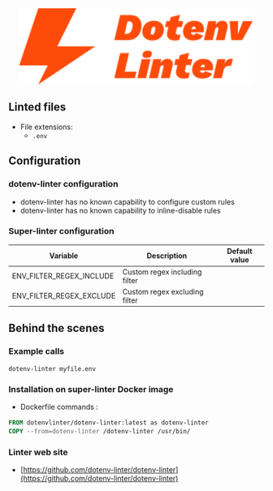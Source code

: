 <!-- markdownlint-disable MD033 MD041 -->
<!-- Generated by .automation/build.py, please do not update manually -->

<div align="center">
  <a href="https://github.com/dotenv-linter/dotenv-linter" target="blank" title="Visit linter Web Site">
    <img src="https://raw.githubusercontent.com/dotenv-linter/dotenv-linter/master/logo.svg" alt="dotenv-linter" height="150px">
  </a>
</div>

## Linted files

- File extensions:
  - `.env`

## Configuration

### dotenv-linter configuration

- dotenv-linter has no known capability to configure custom rules
- dotenv-linter has no known capability to inline-disable rules

### Super-linter configuration

| Variable | Description | Default value |
| ----------------- | -------------- | -------------- |
| ENV_FILTER_REGEX_INCLUDE | Custom regex including filter |  |
| ENV_FILTER_REGEX_EXCLUDE | Custom regex excluding filter |  |

## Behind the scenes

### Example calls

```shell
dotenv-linter myfile.env
```


### Installation on super-linter Docker image

- Dockerfile commands :
```dockerfile
FROM dotenvlinter/dotenv-linter:latest as dotenv-linter
COPY --from=dotenv-linter /dotenv-linter /usr/bin/
```


### Linter web site
- [https://github.com/dotenv-linter/dotenv-linter](https://github.com/dotenv-linter/dotenv-linter)

